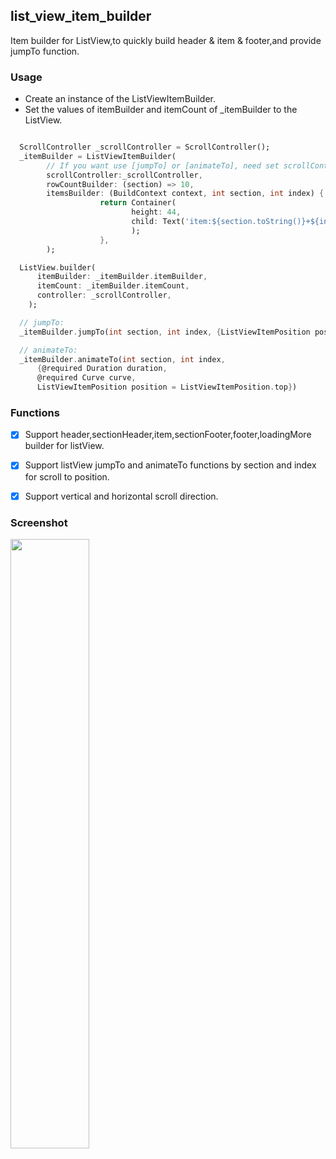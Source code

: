 ## list_view_item_builder

Item builder for ListView,to quickly build header & item & footer,and provide jumpTo function.

### Usage

- Create an instance of the ListViewItemBuilder.
- Set the values of itemBuilder and itemCount of _itemBuilder to the ListView.

```dart

  ScrollController _scrollController = ScrollController();
  _itemBuilder = ListViewItemBuilder(
        // If you want use [jumpTo] or [animateTo], need set scrollController.
        scrollController:_scrollController,
        rowCountBuilder: (section) => 10,
        itemsBuilder: (BuildContext context, int section, int index) {
                    return Container(
                           height: 44,
                           child: Text('item:${section.toString()}+${index.toString()}'),
                           );
                    },
        );

  ListView.builder(
      itemBuilder: _itemBuilder.itemBuilder,
      itemCount: _itemBuilder.itemCount,
      controller: _scrollController,
    );

  // jumpTo:
  _itemBuilder.jumpTo(int section, int index, {ListViewItemPosition position = ListViewItemPosition.top})

  // animateTo:
  _itemBuilder.animateTo(int section, int index,
      {@required Duration duration,
      @required Curve curve,
      ListViewItemPosition position = ListViewItemPosition.top})
```



### Functions

- [x] Support header,sectionHeader,item,sectionFooter,footer,loadingMore builder for listView.
- [x] Support listView jumpTo and animateTo functions by section and index for scroll to position.
- [x] Support vertical and horizontal scroll direction.



### Screenshot

<img src="https://raw.githubusercontent.com/zhahao/list_view_item_builder/master/example/ScreenShot.png" width="50%" height="50%" div align=center />
